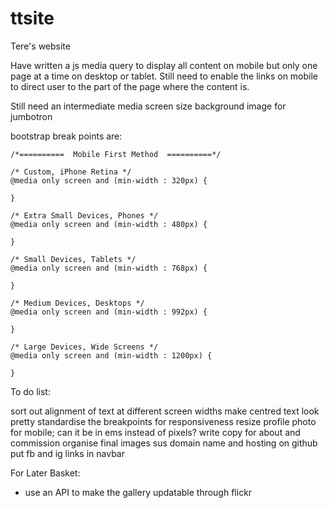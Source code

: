 # ttsite
Tere's website


Have written a js media query to display all content on mobile but only one page at a time on desktop or tablet. Still need to enable the links on mobile to direct user to the part of the page where the content is.

Still need an intermediate media screen size background image for jumbotron

bootstrap break points are:


    /*==========  Mobile First Method  ==========*/

    /* Custom, iPhone Retina */
    @media only screen and (min-width : 320px) {

    }

    /* Extra Small Devices, Phones */
    @media only screen and (min-width : 480px) {

    }

    /* Small Devices, Tablets */
    @media only screen and (min-width : 768px) {

    }

    /* Medium Devices, Desktops */
    @media only screen and (min-width : 992px) {

    }

    /* Large Devices, Wide Screens */
    @media only screen and (min-width : 1200px) {

    }


To do list:

sort out alignment of text at different screen widths
make centred text look pretty
standardise the breakpoints for responsiveness
resize profile photo for mobile; can it be in ems instead of pixels?
write copy for about and commission
organise final images
sus domain name and hosting on github
put fb and ig links in navbar

For Later Basket:
- use an API to make the gallery updatable through flickr
